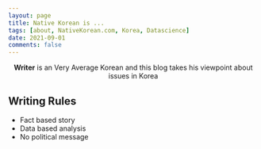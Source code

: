 ```yaml
---
layout: page
title: Native Korean is ...
tags: [about, NativeKorean.com, Korea, Datascience]
date: 2021-09-01
comments: false
---
```

    
<center><b>Writer</b></a> is an Very Average Korean and this blog takes his viewpoint about issues in Korea</center>

## Writing Rules
* Fact based story
* Data based analysis
* No political message